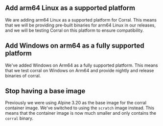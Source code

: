 ## Add arm64 Linux as a supported platform

We are adding arm64 Linux as a supported platform for Corral. This means that we will be providing pre-built binaries for arm64 Linux in our releases, and we will be testing Corral on this platform to ensure compatibility.

## Add Windows on arm64 as a fully supported platform

We've added Windows on Arm64 as a fully supported platform. This means that we test corral on Windows on Arm64 and provide nightly and release binaries of corral.

## Stop having a base image

Previously we were using Alpine 3.20 as the base image for the corral container image. We've switched to using the `scratch` image instead. This means that the container image is now much smaller and only contains the `corral` binary.
